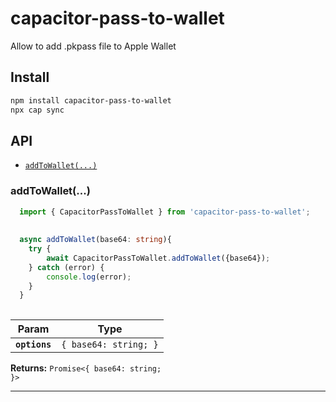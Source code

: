 # capacitor-pass-to-wallet

Allow to add .pkpass file to Apple Wallet

## Install

```bash
npm install capacitor-pass-to-wallet
npx cap sync
```

## API

<docgen-index>

* [`addToWallet(...)`](#addtowallet)

</docgen-index>

<docgen-api>
<!--Update the source file JSDoc comments and rerun docgen to update the docs below-->


### addToWallet(...)

```typescript
  import { CapacitorPassToWallet } from 'capacitor-pass-to-wallet';
  
  
  async addToWallet(base64: string){
    try {
        await CapacitorPassToWallet.addToWallet({base64});
    } catch (error) {
        console.log(error);
    }
  }
  

```

| Param         | Type                             |
| ------------- | -------------------------------- |
| **`options`** | <code>{ base64: string; }</code> |

**Returns:** <code>Promise&lt;{ base64: string; }&gt;</code>

--------------------

</docgen-api>

